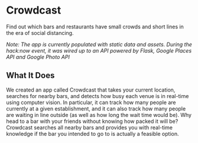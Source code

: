 # Crowdcast

Find out which bars and restaurants have small crowds and short lines in the era of social distancing.

_Note: The app is currently populated with static data and assets. During the hack:now event, it was wired up to an API powered by Flask, Google Places API and Google Photo API_

## What It Does

We created an app called Crowdcast that takes your current location, searches for nearby bars, and detects how busy each venue is in real-time using computer vision. In particular, it can track how many people are currently at a given establishment, and it can also track how many people are waiting in line outside (as well as how long the wait time would be). Why head to a bar with your friends without knowing how packed it will be? Crowdcast searches all nearby bars and provides you with real-time knowledge if the bar you intended to go to is actually a feasible option.
